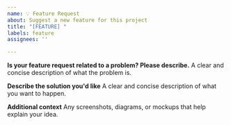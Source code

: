 ```yaml
---
name: 💡 Feature Request
about: Suggest a new feature for this project
title: "[FEATURE] "
labels: feature
assignees: ''

---
```


**Is your feature request related to a problem? Please describe.**
A clear and concise description of what the problem is.

**Describe the solution you'd like**
A clear and concise description of what you want to happen.

**Additional context**
Any screenshots, diagrams, or mockups that help explain your idea.
